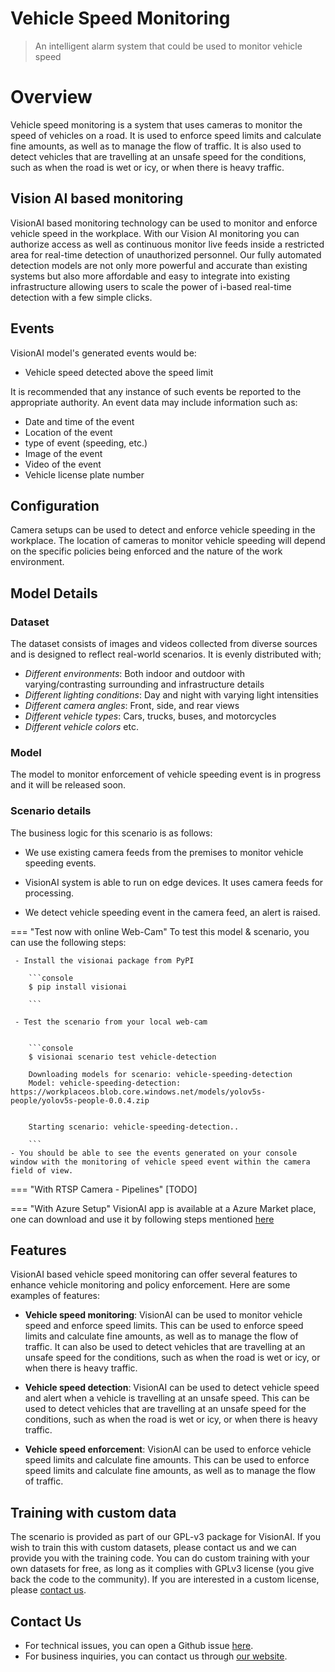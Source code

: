 # Vehicle Speed Monitoring

> An intelligent alarm system that could be used to monitor vehicle speed

# Overview
Vehicle speed monitoring is a system that uses cameras to monitor the speed of vehicles on a road. It is used to enforce speed limits and calculate fine amounts, as well as to manage the flow of traffic. It is also used to detect vehicles that are travelling at an unsafe speed for the conditions, such as when the road is wet or icy, or when there is heavy traffic.


## Vision AI based monitoring

VisionAI based monitoring technology can be used to monitor and enforce vehicle speed in the workplace. With our Vision AI monitoring you can authorize access as well as continuous monitor live feeds inside a restricted area for real-time detection of unauthorized personnel. Our fully automated detection models are not only more powerful and accurate than existing systems but also more affordable and easy to integrate into existing infrastructure allowing users to scale the power of i-based real-time detection with a few simple clicks.



## Events

VisionAI model's generated events would be:

- Vehicle speed detected above the speed limit

It is recommended that any instance of such events be reported to the appropriate authority.
An event data may include information such as:

- Date and time of the event
- Location of the event
- type of event (speeding, etc.)
- Image of the event
- Video of the event
- Vehicle license plate number



## Configuration

Camera setups can be used to detect and enforce vehicle speeding in the workplace. The location of cameras to monitor vehicle speeding will depend on the specific policies being enforced and the nature of the work environment.      



## Model Details

### Dataset

The dataset consists of images and videos collected from diverse sources and is designed to reflect real-world scenarios. It is evenly distributed with;
 
- *Different environments*: Both indoor and outdoor with varying/contrasting surrounding and infrastructure details
- *Different lighting conditions*: Day and night with varying light intensities
- *Different camera angles*: Front, side, and rear views
- *Different vehicle types*: Cars, trucks, buses, and motorcycles
- *Different vehicle colors* etc.

### Model

The model to monitor enforcement of vehicle speeding event is in progress and it will be released soon.

### Scenario details

The business logic for this scenario is as follows: 

- We use existing camera feeds from the premises to monitor vehicle speeding events. 

- VisionAI system is able to run on edge devices. It uses camera feeds for processing. 

- We detect vehicle speeding event in the camera feed, an alert is raised.


=== "Test now with online Web-Cam"
     To test this model & scenario, you can use the following steps:

     - Install the visionai package from PyPI
     
        ```console
        $ pip install visionai
        
        ```
     
     - Test the scenario from your local web-cam
     

        ```console
        $ visionai scenario test vehicle-detection

        Downloading models for scenario: vehicle-speeding-detection
        Model: vehicle-speeding-detection: https://workplaceos.blob.core.windows.net/models/yolov5s-people/yolov5s-people-0.0.4.zip
        

        Starting scenario: vehicle-speeding-detection..

        ```
    - You should be able to see the events generated on your console window with the monitoring of vehicle speed event within the camera field of view.

=== "With RTSP Camera - Pipelines"
     [TODO]
 
=== "With Azure Setup"
     VisionAI app is available at a Azure Market place, one can download and use it by following steps mentioned [here](../overview/azure-managed-app.md)



## Features

VisionAI based vehicle speed monitoring can offer several features to enhance vehicle monitoring and policy enforcement. Here are some examples of features:

- **Vehicle speed monitoring**: VisionAI can be used to monitor vehicle speed and enforce speed limits. This can be used to enforce speed limits and calculate fine amounts, as well as to manage the flow of traffic. It can also be used to detect vehicles that are travelling at an unsafe speed for the conditions, such as when the road is wet or icy, or when there is heavy traffic.

- **Vehicle speed detection**: VisionAI can be used to detect vehicle speed and alert when a vehicle is travelling at an unsafe speed. This can be used to detect vehicles that are travelling at an unsafe speed for the conditions, such as when the road is wet or icy, or when there is heavy traffic.

- **Vehicle speed enforcement**: VisionAI can be used to enforce vehicle speed limits and calculate fine amounts. This can be used to enforce speed limits and calculate fine amounts, as well as to manage the flow of traffic.

            

## Training with custom data

The scenario is provided as part of our GPL-v3 package for VisionAI. If you wish to train this with custom datasets, please contact us and we can provide you with the training code. You can do custom training with your own datasets for free, as long as it complies with GPLv3 license (you give back the code to the community). If you are interested in a custom license, please [contact us](../company/contact.md).


## Contact Us

- For technical issues, you can open a Github issue [here](https://github.com/visionify/visionai).
- For business inquiries, you can contact us through [our website](https://visionify.ai/contact).